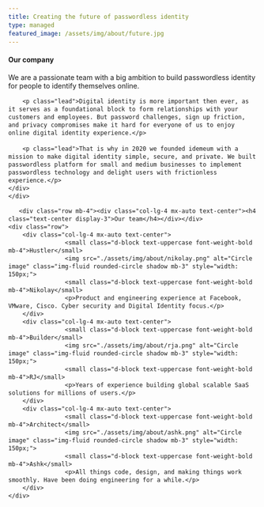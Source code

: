 ```yaml
---
title: Creating the future of passwordless identity
type: managed
featured_image: /assets/img/about/future.jpg
---
```


<div class="section">
  <div class="container">
    <div class="row">
		<div class="col-lg-8 mx-auto">
		<h4 class="text-center display-3">Our company</h4>
		<p class="lead">We are a passionate team with a big ambition to build passwordless identity for people to identify themselves online.</p>
		
		<p class="lead">Digital identity is more important then ever, as it serves as a foundational block to form relationships with your customers and employees. But password challenges, sign up friction, and privacy compromises make it hard for everyone of us to enjoy online digital identity experience.</p>
		
		<p class="lead">That is why in 2020 we founded idemeum with a mission to make digital identity simple, secure, and private. We built passwordless platform for small and medium businesses to implement passwordless technology and delight users with frictionless experience.</p>
	</div>
	</div>
  </div>
</div>



<div class="section">
  <div class="container">
	  
	   <div class="row mb-4"><div class="col-lg-4 mx-auto text-center"><h4 class="text-center display-3">Our team</h4></div></div>
    <div class="row">
		<div class="col-lg-4 mx-auto text-center">
		            <small class="d-block text-uppercase font-weight-bold mb-4">Hustler</small>
		            <img src="./assets/img/about/nikolay.png" alt="Circle image" class="img-fluid rounded-circle shadow mb-3" style="width: 150px;">
					<small class="d-block text-uppercase font-weight-bold mb-4">Nikolay</small>
					<p>Product and engineering experience at Facebook, VMware, Cisco. Cyber security and Digital Identity focus.</p>
		</div>
		<div class="col-lg-4 mx-auto text-center">
		            <small class="d-block text-uppercase font-weight-bold mb-4">Builder</small>
		            <img src="./assets/img/about/rja.png" alt="Circle image" class="img-fluid rounded-circle shadow mb-3" style="width: 150px;">
					<small class="d-block text-uppercase font-weight-bold mb-4">RJ</small>
					<p>Years of experience building global scalable SaaS solutions for millions of users.</p>
		</div>
		<div class="col-lg-4 mx-auto text-center">
		            <small class="d-block text-uppercase font-weight-bold mb-4">Architect</small>
		            <img src="./assets/img/about/ashk.png" alt="Circle image" class="img-fluid rounded-circle shadow mb-3" style="width: 150px;">
					<small class="d-block text-uppercase font-weight-bold mb-4">Ashk</small>
					<p>All things code, design, and making things work smoothly. Have been doing engineering for a while.</p>
		</div>
	</div>
  </div>
</div>

